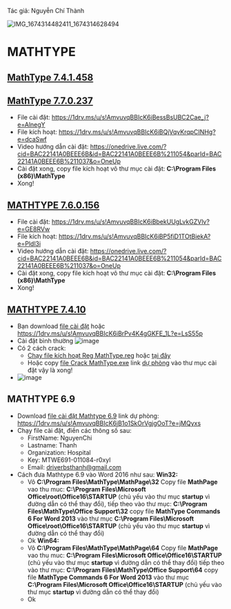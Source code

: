 Tác giả: Nguyễn Chí Thành

![IMG_1674314482411_1674314628494](https://user-images.githubusercontent.com/82578024/231749370-cff3f452-4349-46bd-80e4-dd85653ca27f.jpg)

# MATHTYPE #

## [MathType 7.4.1.458](https://1drv.ms/f/s!AmvuvqBBIcK6iA_2dFL8W0LViVPu?e=3Nx8NW) ##
## [MathType 7.7.0.237](https://bsthanh-my.sharepoint.com/:f:/g/personal/0914678254_bsthanh_onmicrosoft_com/EmX1xJy-OAdMkOV7ashOdx0BCBMfIBZdpHFFHvugDq52qg?e=uVelDs) ##
  - File cài đặt: https://1drv.ms/u/s!AmvuvqBBIcK6iBessBsUBC2Cae_j?e=AlnegY
  - File kích hoạt: https://1drv.ms/u/s!AmvuvqBBIcK6iBQjVqvKrqpCINHg?e=dcaSwf
  - Video hướng dẫn cài đặt: https://onedrive.live.com/?cid=BAC22141A0BEEE6B&id=BAC22141A0BEEE6B%211054&parId=BAC22141A0BEEE6B%211037&o=OneUp
  - Cài đặt xong, copy file kích hoạt vô thư mục cài đặt: **C:\Program Files (x86)\MathType**
  - Xong!

## [MATHTYPE 7.6.0.156](https://bsthanh-my.sharepoint.com/:f:/g/personal/0914678254_bsthanh_onmicrosoft_com/EnVzfR1i85lPhQ1dnvDbfw0B0Jnx2nzXBNIqNqUp6-Jwaw?e=7ouI5z)  ##
  - File cài đặt: https://1drv.ms/u/s!AmvuvqBBIcK6iBbekUUgLvkGZVlv?e=GE8RVw
  - File kích hoạt: https://1drv.ms/u/s!AmvuvqBBIcK6iBP5fiD1TOtBiekA?e=Pldl3i
  - Video hướng dẫn cài đặt: https://onedrive.live.com/?cid=BAC22141A0BEEE6B&id=BAC22141A0BEEE6B%211054&parId=BAC22141A0BEEE6B%211037&o=OneUp
  - Cài đặt xong, copy file kích hoạt vô thư mục cài đặt: **C:\Program Files (x86)\MathType**
  - Xong!

## [MATHTYPE 7.4.10](https://1drv.ms/f/s!AmvuvqBBIcK6iA_2dFL8W0LViVPu?e=k0ApZ8) ##

- Bạn download [file cài đặt](https://bsthanh-my.sharepoint.com/:f:/g/personal/0914678254_bsthanh_onmicrosoft_com/Ei4xR_WIuJhGrAOh0wKGNOsBAOBw8vkhe_IpHhcVjeooCA?e=HzDJJ6) hoặc https://1drv.ms/u/s!AmvuvqBBIcK6iBrPv4K4gGKFE_1L?e=LsS55p
- Cài đặt bình thường ![image](https://user-images.githubusercontent.com/82578024/224482695-11e13c70-a54e-4e84-a85a-7269ec4bd429.png) 
- Có 2 cách crack:
  - [Chạy file kích hoạt Reg MathType.reg](https://bsthanh-my.sharepoint.com/:u:/g/personal/0914678254_bsthanh_onmicrosoft_com/EdDUDtUoRn5HvdGivYqLAugBB-E5BRsaKKg2GfOdxmBqGw?e=TPRpGM) hoặc [tại đây](https://public.bn.files.1drv.com/y4mh6rOYBKPO5QIDhT_0q5CBODzT43VSkixD6OA9LBFbvjRCvucAeBwlt9qcc_S-zHvwNJ3AxmqbUDR97VM-DAIDWQlxcDFK1vCDffR4nFGBJO_7jKe2TprSCK5WNCGPOheV__sF9m0WkjsQiosooOgXv628Y0QFviYV9vNXFq6Y2WeJPK082OQgVsdPuaZG9KUWKyjfQ5eOK1nvXcMWM3krCIKs22YCoUUxcqKYolqATo?AVOverride=1)
  - Hoặc copy [file Crack MathType.exe](https://bsthanh-my.sharepoint.com/:f:/g/personal/0914678254_bsthanh_onmicrosoft_com/EttfenyWMydEssltbCPUlm0BydrVG9wbfETaR6hQ44cJZg?e=qYCkQL) link [dự phòng](https://1drv.ms/u/s!AmvuvqBBIcK6iBwvjPLSGp4nKj8n?e=h4g6wx) vào thư mục cài đặt vậy là xong!
- ![image](https://user-images.githubusercontent.com/82578024/224484151-83d8174d-5a76-4bdf-b126-d5187f73231d.png)

## MATHTYPE 6.9 ##

- Download [file cài đặt Mathtype 6.9](https://bsthanh-my.sharepoint.com/:u:/g/personal/0914678254_bsthanh_onmicrosoft_com/EdOTpg-tfBRAqACCpEOXmH0Btw02BekJuOhpuDUgbYjSiw?e=KvbLio) link dự phòng: https://1drv.ms/u/s!AmvuvqBBIcK6iB1o1SkOrVgjgOoT?e=jMQyxs
- Chạy file cài đặt, điền các thông số sau:
  - FirstName: NguyenChi
  - Lastname: Thanh
  - Organization: Hospital
  - Key: MTWE691-011084-r0xyl
  - Email: driverbsthanh@gmail.com
- Cách đưa Mathtype 6.9 vào Word 2016 như sau:
  **Win32:**
    - Vô **C:\Program Files\MathType\MathPage\32** Copy file **MathPage** vao thu muc: **C:\Program Files\Microsoft Office\root\Office16\STARTUP** (chủ yếu vào thư mục **startup** vì đường dẫn có thể thay đổi), tiếp theo vào thư mục: **C:\Program Files\MathType\Office Support\32** copy file **MathType Commands 6 For Word 2013** vào thư mục **C:\Program Files\Microsoft Office\root\Office16\STARTUP** (chủ yếu vào thư mục **startup** vì đường dẫn có thể thay đổi)
    - Ok
  **Win64:**
    - Vô **C:\Program Files\MathType\MathPage\64** Copy file **MathPage** vao thu muc: **C:\Program Files\Microsoft Office\Office16\STARTUP** (chủ yếu vào thư mục **startup** vì đường dẫn có thể thay đổi) tiếp theo vào thư mục: **C:\Program Files\MathType\Office Support\64** copy file **MathType Commands 6 For Word 2013** vào thư mục **C:\Program Files\Microsoft Office\Office16\STARTUP** (chủ yếu vào thư mục **startup** vì đường dẫn có thể thay đổi)
    - Ok

